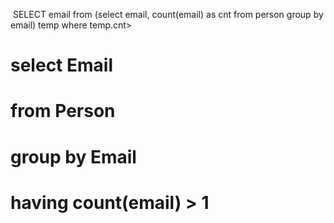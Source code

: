 ​
SELECT email from (select email, count(email) as cnt from person group by email) temp where temp.cnt>
​
# select Email
# from Person
# group by Email
# having count(email) > 1
​
​
​